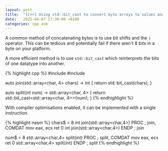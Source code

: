 ```yaml
---
layout: post
title:  "[C++] Using std::bit_cast to convert byte arrays to values and back again"
date:   2025-04-07 17:30:00 +0100
categories: cpp asm
---
```


A common method of concatenating bytes is to use bit shifts and the `|` operator.
This can be tedious and potentially fail if there aren't 8 bits in a byte on your platform.

A more efficient method is to use `std::bit_cast` which reinterprets the bits of one datatype into another.

{% highlight cpp %}
#include <array>
#include <bit>

auto join(std::array<char, 4> chars) -> int {
    return std::bit_cast<int>(chars);
}

auto split(int num) -> std::array<char, 4> {
    return std::bit_cast<std::array<char, 4>>(num);
}
{% endhighlight %}

With compiler optimisations enabled, it can be implemented with a single instruction.

{% highlight nasm %}
chars$ = 8
int join(std::array<char,4>) PROC                    ; join, COMDAT
        mov     eax, ecx
        ret     0
int join(std::array<char,4>) ENDP                    ; join

num$ = 8
std::array<char,4> split(int) PROC       ; split, COMDAT
        mov     eax, ecx
        ret     0
std::array<char,4> split(int) ENDP       ; split
{% endhighlight %}